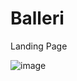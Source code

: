 # Balleri
Landing Page

![image](https://github.com/Ruansmc/Balleri/assets/86540031/0c9542b8-dc85-43ce-970c-c115e995985a)
